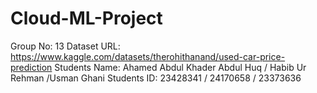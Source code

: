 # Cloud-ML-Project
Group No: 13
Dataset URL: https://www.kaggle.com/datasets/therohithanand/used-car-price-prediction
Students Name: Ahamed Abdul Khader Abdul Huq / Habib Ur Rehman /Usman Ghani
Students ID: 23428341 / 24170658 / 23373636
